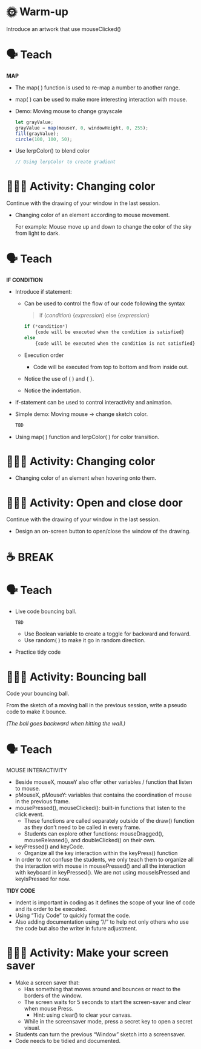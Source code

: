 # 🌞 Warm-up

Introduce an artwork that use mouseClicked() 

# 🗣️ Teach

**MAP**

- The map( ) function is used to re-map a number to another range.
- map( ) can be used to make more interesting interaction with mouse.
- Demo: Moving mouse to change grayscale
    
    ```jsx
    let grayValue;
    grayValue = map(mouseY, 0, windowHeight, 0, 255);
    fill(grayValue);
    circle(100, 100, 50);
    ```
    
- Use lerpColor() to blend color
    
    ```jsx
    // Using lerpColor to create gradient 
    ```
    

# 🏄🏻‍♂️ Activity: Changing color

Continue with the drawing of your window in the last session. 

- Changing color of an element according to mouse movement.
    
    For example: Mouse move up and down to change the color of the sky from light to dark.  
    

# 🗣️ Teach

**IF CONDITION**

- Introduce if statement:
    - Can be used to control the flow of our code following the syntax
        
        > if (*condition*) {*expression*} 
        else {*expression*}
        > 
        
        ```jsx
        if (*condition*) 
        	{code will be executed when the condition is satisfied} 
        else 
        	{code will be executed when the condition is not satisfied}
        ```
        
    - Execution order
        - Code will be executed from top to bottom and from inside out.
    - Notice the use of ( ) and { }.
    - Notice the indentation.
- if-statement can be used to control interactivity and animation.
- Simple demo: Moving mouse → change sketch color.
    
    ```jsx
    TBD 
    ```
    
- Using map( ) function and lerpColor( ) for color transition.

# 🏄🏻‍♂️ Activity: Changing color

- Changing color of an element when hovering onto them.

# 🏄🏻‍♂️ Activity: Open and close door

Continue with the drawing of your window in the last session. 

- Design an on-screen button to open/close the window of the drawing.

# ☕️ BREAK

# 🗣️ Teach

- Live code bouncing ball.
    
    ```jsx
    TBD
    ```
    
    - Use Boolean variable to create a toggle for backward and forward.
    - Use random( ) to make it go in random direction.
- Practice tidy code

# 🏄🏻‍♂️ Activity: Bouncing ball

Code your bouncing ball. 

From the sketch of a moving ball in the previous session, write a pseudo code to make it bounce. 

*(The ball goes backward when hitting the wall.)*

# 🗣️ Teach

MOUSE INTERACTIVITY

- Beside mouseX, mouseY also offer other variables / function that listen to mouse.
- pMouseX, pMouseY: variables that contains the coordination of mouse in the previous frame.
- mousePressed(), mouseClicked(): built-in functions that listen to the click event.
    - These functions are called separately outside of the draw() function as they don’t need to be called in every frame.
    - Students can explore other functions: mouseDragged(), mouseReleased(), and doubleClicked() on their own.
- keyPressed() and keyCode.
    - Organize all the key interaction within the keyPress() function
- In order to not confuse the students, we only teach them to organize all the interaction with mouse in mousePressed() and all the interaction with keyboard in keyPressed(). We are not using mouseIsPressed and keyIsPressed for now.

**TIDY CODE**

- Indent is important in coding as it defines the scope of your line of code and its order to be executed.
- Using “Tidy Code” to quickly format the code.
- Also adding documentation using “//” to help not only others who use the code but also the writer in future adjustment.

# 🏄🏻‍♂️ Activity: Make your screen saver

- Make a screen saver that:
    - Has something that moves around and bounces or react to the borders of the window.
    - The screen waits for 5 seconds to start the screen-saver and clear when mouse Press.
        - Hint: using clear() to clear your canvas.
    - While in the screensaver mode, press a secret key to open a secret visual.
- Students can turn the previous “Window” sketch into a screensaver.
- Code needs to be tidied and documented.